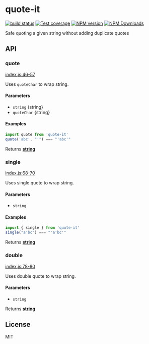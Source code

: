# quote-it

[![build status](https://img.shields.io/travis/imcuttle/quote-it/master.svg?style=flat-square)](https://travis-ci.org/imcuttle/quote-it)
[![Test coverage](https://img.shields.io/codecov/c/github/imcuttle/quote-it.svg?style=flat-square)](https://codecov.io/github/imcuttle/quote-it?branch=master)
[![NPM version](https://img.shields.io/npm/v/quote-it.svg?style=flat-square)](https://www.npmjs.com/package/quote-it)
[![NPM Downloads](https://img.shields.io/npm/dm/quote-it.svg?style=flat-square&maxAge=43200)](https://www.npmjs.com/package/quote-it)

Safe quoting a given string without adding duplicate quotes

## API

<!-- Generated by documentation.js. Update this documentation by updating the source code. -->

### quote

[index.js:46-57](https://github.com/imcuttle/quote-it/blob/5c1b0291e0cc2742427b102f31b68d1ca0cf1f87/index.js#L46-L57 'Source code on GitHub')

Uses `quoteChar` to wrap string.

#### Parameters

- `string` {string}
- `quoteChar` {string}

#### Examples

```javascript
import quote from 'quote-it'
quote('abc', "'") === "'abc'"
```

Returns **[string](https://developer.mozilla.org/docs/Web/JavaScript/Reference/Global_Objects/String)**

### single

[index.js:68-70](https://github.com/imcuttle/quote-it/blob/5c1b0291e0cc2742427b102f31b68d1ca0cf1f87/index.js#L68-L70 'Source code on GitHub')

Uses single quote to wrap string.

#### Parameters

- `string`

#### Examples

```javascript
import { single } from 'quote-it'
single("a'bc") === "'a'bc'"
```

Returns **[string](https://developer.mozilla.org/docs/Web/JavaScript/Reference/Global_Objects/String)**

### double

[index.js:78-80](https://github.com/imcuttle/quote-it/blob/5c1b0291e0cc2742427b102f31b68d1ca0cf1f87/index.js#L78-L80 'Source code on GitHub')

Uses double quote to wrap string.

#### Parameters

- `string`

Returns **[string](https://developer.mozilla.org/docs/Web/JavaScript/Reference/Global_Objects/String)**

## License

MIT
